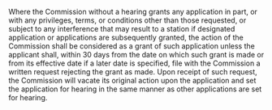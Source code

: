 Where the Commission without a hearing grants any application in part, or with any privileges, terms, or conditions other than those requested, or subject to any interference that may result to a station if designated application or applications are subsequently granted, the action of the Commission shall be considered as a grant of such application unless the applicant shall, within 30 days from the date on which such grant is made or from its effective date if a later date is specified, file with the Commission a written request rejecting the grant as made. Upon receipt of such request, the Commission will vacate its original action upon the application and set the application for hearing in the same manner as other applications are set for hearing.

